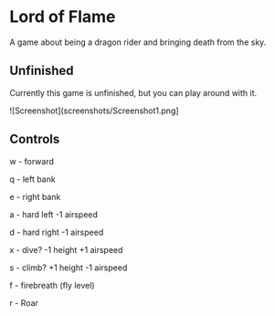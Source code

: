 # Lord of Flame
A game about being a dragon rider and bringing death from the sky.

## Unfinished
Currently this game is unfinished, but you can play around with it.

![Screenshot](screenshots/Screenshot1.png]


## Controls
w - forward

q - left bank

e - right bank

a - hard left -1 airspeed

d - hard right -1 airspeed

x - dive? -1 height +1 airspeed

s - climb? +1 height -1 airspeed

f - firebreath (fly level)

r - Roar

